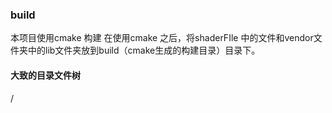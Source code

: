 ### build 
本项目使用cmake 构建
在使用cmake 之后，将shaderFIle 中的文件和vendor文件夹中的lib文件夹放到build（cmake生成的构建目录）目录下。

#### 大致的目录文件树
/